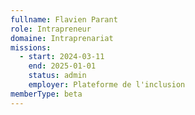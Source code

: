 ```yaml
---
fullname: Flavien Parant
role: Intrapreneur
domaine: Intraprenariat
missions:
  - start: 2024-03-11
    end: 2025-01-01
    status: admin
    employer: Plateforme de l'inclusion
memberType: beta
---
```

